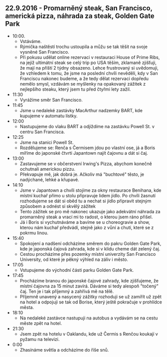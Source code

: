 ## 22.9.2016 - Promarněný steak, San Francisco, americká pizza, náhrada za steak, Golden Gate Park 
   * 10:00.
      * Vstáváme.
      * Rýmička naštěstí trochu ustoupila a můžu se tak těšit na svoje vysněné San Francisco.
      * Při pokusu udělat online rezervaci v restauraci House of Prime Ribs, na jejíž ultimátní steak se celý trip po USA těším, zklamaně zjišťuji, že mají na příští 2 týdny obsazeno. Lehce frustrovaný si uvědomuji, že vzhledem k tomu, že jsme na poslední chvíli nevěděli, kdy v San Franciscu nakonec budeme, a že tedy dělat rezervaci dopředu nemělo smysl, vzdávám se myšlenky na opakovaný zážitek z nejlepšího steaku, který jsem tu před čtyřmi lety zažil. 
   * 11:30
      * Vyrážíme směr San Francisco.
   * 11:45
      * Jsme u nedaleké zastávky MacArthur nadzemky BART, kde kupujeme v automatu lístky.
   * 12:00
      * Nastupujeme do vlaku BART a odjíždíme na zastávku Powell St. v centru San Francisca.
   * 12:25
      * Jsme na stanici Powell St.
      * Rozdělujeme se: Renča s Čermisem jdou po vlastní ose, já a Boris míříme do japonské čtvrti Japantown najít čajovnu a dát si čaj.
   * 13:00
      * Zastavujeme se v občerstvení Irwing's Pizza, abychom konečně ochutnali americkou pizzu.
      * Překvapuje mě, jak dobrá je. Ačkoliv má "buchtové" těsto, je nadýchané, lehké a křupavé.
   * 14:10
      * Jsme v Japantown a chvíli stojíme za okny restaurace Benihana, kde místní kuchař přímo u stolu připravuje lidem jídlo. Po chvíli žasnutí rozhodujeme se dát si oběd tu a nechat si jídlo připravit stejným způsobem a odnést si skvělý zážitek
      * Tento zážitek se pro mě nakonec ukazuje jako adekvátní náhrada za promarněný steak a vrací mi to radost, o kterou jsem ráno přišel.
      * Já i Boris si vychutnáváme a bavíme se u choreogravie a show, kterou nám kuchař předvádí, stejně jako z vůní a chutí, které se z pokrmu linou.
   * 15:40
      * Spokojení a nadšení odcházíme směrem do pakru Golden Gate Park, kde je japonská čajová zahrada, kde si v klidu cheme dát zelený čaj.
      * Cestou procházíme přes pozemky místní univerzity San Francisco University, od které je pěkný výhled na záliv i město.
   * 17:05
      * Vstupujeme do východní části parku Golden Gate Park.
   * 17:45
      * Procházíme branou do japonské čajové zahrady, kde zjišťujeme, že místní čajovna za 15 minut zavírá. Dáváme si tedy alespoň "točený" čaj. Ten je i tak příjemný a zahřívá mě na tělě.
      * Příjemně unavený a nasycený zážitky rozhoduji se už zamířít už zpět na hotel a odpojuji se tak od Borise, který ještě pokračuje v prohlídce města.
   * 18:10
      * Na nedaleké zastávce nastupuji na autobus a vydávám se na cestu měste zpět na hotel.
   * 21:30
      * Jsem zpět na hotelu v Oaklandu, kde už Čermis s Renčou koukají v pyžamu na televizi.
   * 0:00
      * Zhasínáme světla a odcházíme do říše snů.